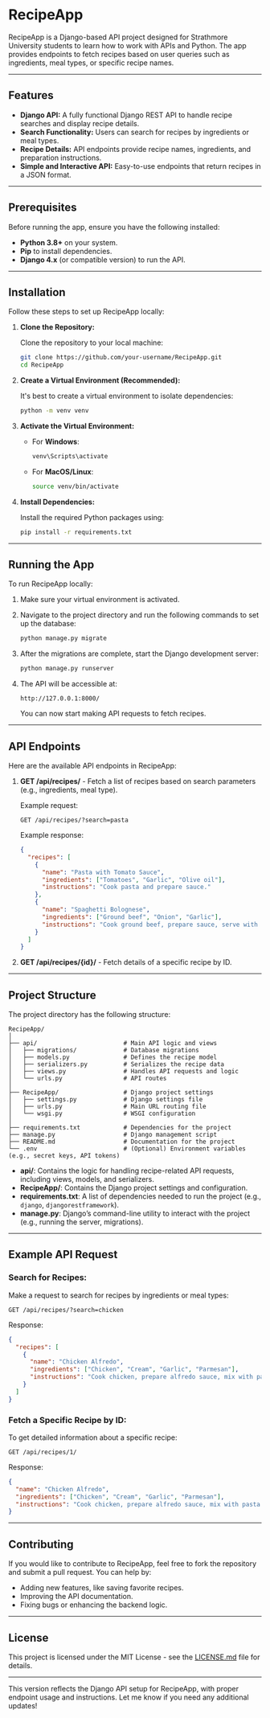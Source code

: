 
# RecipeApp

RecipeApp is a Django-based API project designed for Strathmore University students to learn how to work with APIs and Python. The app provides endpoints to fetch recipes based on user queries such as ingredients, meal types, or specific recipe names.

---

## Features

- **Django API:** A fully functional Django REST API to handle recipe searches and display recipe details.
- **Search Functionality:** Users can search for recipes by ingredients or meal types.
- **Recipe Details:** API endpoints provide recipe names, ingredients, and preparation instructions.
- **Simple and Interactive API:** Easy-to-use endpoints that return recipes in a JSON format.

---

## Prerequisites

Before running the app, ensure you have the following installed:

- **Python 3.8+** on your system.
- **Pip** to install dependencies.
- **Django 4.x** (or compatible version) to run the API.

---

## Installation

Follow these steps to set up RecipeApp locally:

1. **Clone the Repository:**

   Clone the repository to your local machine:
   ```bash
   git clone https://github.com/your-username/RecipeApp.git
   cd RecipeApp
   ```

2. **Create a Virtual Environment (Recommended):**

   It's best to create a virtual environment to isolate dependencies:
   ```bash
   python -m venv venv
   ```

3. **Activate the Virtual Environment:**

   - For **Windows**:
     ```bash
     venv\Scripts\activate
     ```
   - For **MacOS/Linux**:
     ```bash
     source venv/bin/activate
     ```

4. **Install Dependencies:**

   Install the required Python packages using:
   ```bash
   pip install -r requirements.txt
   ```

---

## Running the App

To run RecipeApp locally:

1. Make sure your virtual environment is activated.
2. Navigate to the project directory and run the following commands to set up the database:
   ```bash
   python manage.py migrate
   ```

3. After the migrations are complete, start the Django development server:
   ```bash
   python manage.py runserver
   ```

4. The API will be accessible at:
   ```
   http://127.0.0.1:8000/
   ```

   You can now start making API requests to fetch recipes.

---

## API Endpoints

Here are the available API endpoints in RecipeApp:

1. **GET /api/recipes/** - Fetch a list of recipes based on search parameters (e.g., ingredients, meal type).
   
   Example request:
   ```
   GET /api/recipes/?search=pasta
   ```

   Example response:
   ```json
   {
     "recipes": [
       {
         "name": "Pasta with Tomato Sauce",
         "ingredients": ["Tomatoes", "Garlic", "Olive oil"],
         "instructions": "Cook pasta and prepare sauce."
       },
       {
         "name": "Spaghetti Bolognese",
         "ingredients": ["Ground beef", "Onion", "Garlic"],
         "instructions": "Cook ground beef, prepare sauce, serve with pasta."
       }
     ]
   }
   ```

2. **GET /api/recipes/{id}/** - Fetch details of a specific recipe by ID.

---

## Project Structure

The project directory has the following structure:

```
RecipeApp/
│
├── api/                        # Main API logic and views
│   ├── migrations/             # Database migrations
│   ├── models.py               # Defines the recipe model
│   ├── serializers.py          # Serializes the recipe data
│   ├── views.py                # Handles API requests and logic
│   └── urls.py                 # API routes
│
├── RecipeApp/                  # Django project settings
│   ├── settings.py             # Django settings file
│   ├── urls.py                 # Main URL routing file
│   └── wsgi.py                 # WSGI configuration
│
├── requirements.txt            # Dependencies for the project
├── manage.py                   # Django management script
├── README.md                   # Documentation for the project
└── .env                        # (Optional) Environment variables (e.g., secret keys, API tokens)
```

- **api/**: Contains the logic for handling recipe-related API requests, including views, models, and serializers.
- **RecipeApp/**: Contains the Django project settings and configuration.
- **requirements.txt**: A list of dependencies needed to run the project (e.g., `django`, `djangorestframework`).
- **manage.py**: Django’s command-line utility to interact with the project (e.g., running the server, migrations).

---

## Example API Request

### Search for Recipes:

Make a request to search for recipes by ingredients or meal types:
```
GET /api/recipes/?search=chicken
```

Response:
```json
{
  "recipes": [
    {
      "name": "Chicken Alfredo",
      "ingredients": ["Chicken", "Cream", "Garlic", "Parmesan"],
      "instructions": "Cook chicken, prepare alfredo sauce, mix with pasta."
    }
  ]
}
```

### Fetch a Specific Recipe by ID:

To get detailed information about a specific recipe:
```
GET /api/recipes/1/
```

Response:
```json
{
  "name": "Chicken Alfredo",
  "ingredients": ["Chicken", "Cream", "Garlic", "Parmesan"],
  "instructions": "Cook chicken, prepare alfredo sauce, mix with pasta."
}
```

---

## Contributing

If you would like to contribute to RecipeApp, feel free to fork the repository and submit a pull request. You can help by:
- Adding new features, like saving favorite recipes.
- Improving the API documentation.
- Fixing bugs or enhancing the backend logic.

---

## License

This project is licensed under the MIT License - see the [LICENSE.md](LICENSE.md) file for details.

---

This version reflects the Django API setup for RecipeApp, with proper endpoint usage and instructions. Let me know if you need any additional updates!